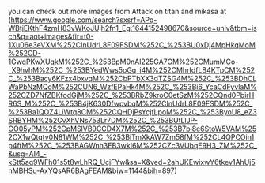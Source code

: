 you can check out more images from Attack on titan and mikasa at (https://www.google.com/search?sxsrf=APq-WBtjEKthF4zmH83vWKoJUjh2fn1_Eg:1644152498670&source=univ&tbm=isch&q=aot+images&fir=t0-1Xu06e3eVXM%252CInUdrL8F09FSDM%252C_%253BU0xDj4MpHkqMoM%252CD-1GwqPKwXUqkM%252C_%253BpM0nAl225GA7GM%252CMumMCo-_X9hvhM%252C_%253BYedWws5oGq_i4M%252CMhrIdfLB4KTpCM%252C_%253Bacy6KFzx4bxvqM%252CbPTbXX3dTZSG4M%252C_%253BDhCLWaPbNzMQoM%252CUN6_WzfEPaHk4M%252C_%253Bi6_YcaCdFyvlaM%252CZD7NfZBKfodGjM%252C_%253BRbZ9kroC0etSzM%252CQnd0PbirHR6S_M%252C_%253B4jK630DfwpvbqM%252CInUdrL8F09FSDM%252C_%253Ba1QOZ4LiWtq8CM%252CQHDjPsYcjfLpoM%252C_%253ByoU8_eZ3SRBYHM%252CvXhVNs753Lr7DM%252C_%253BUtLlJP-GO05yPM%252CpMSlVB9CCD4X7M%252C_%253B7bi8e6StoW5VAM%252CX1wQtqtv0N81WM%252C_%253BiTmXkAW7Zm58fM%252CL4QPCOin1p4ftM%252C_%253BAGWnh3EB3wkI6M%252CZc3VUbqE9H3_ZM%252C_&usg=AI4_-kStt5aq9WFh01s5t8wLhRQ_UcjFYw&sa=X&ved=2ahUKEwixwY6tkev1AhUj5nMBHSu-AxYQsAR6BAgFEAM&biw=1144&bih=897)
